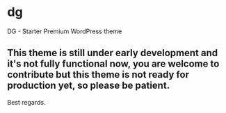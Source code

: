 # dg
DG - Starter Premium WordPress theme


## This theme is still under early development and it's not fully functional now, you are welcome to contribute but this theme is not ready for production yet, so please be patient.

Best regards.